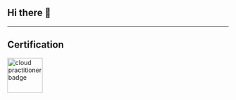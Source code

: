 ## Hi there 👋

---

## Certification

<img src="https://github.com/armando-nyt/armando-nyt/assets/85895085/ce960051-d6f6-4623-9174-1bb79e70d878" width="80px" title="cloud practitioner badge"/>


<!--
**armando-nyt/armando-nyt** is a ✨ _special_ ✨ repository because its `README.md` (this file) appears on your GitHub profile.

Here are some ideas to get you started:

- 🔭 I’m currently working on ...
- 🌱 I’m currently learning ...
- 👯 I’m looking to collaborate on ...
- 🤔 I’m looking for help with ...
- 💬 Ask me about ...
- 📫 How to reach me: ...
- 😄 Pronouns: ...
- ⚡ Fun fact: ...
-->
